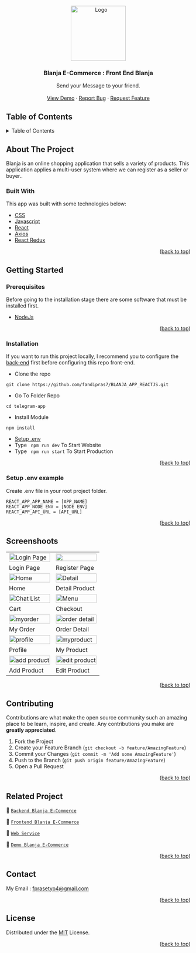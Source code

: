 <div id="top"></div>

<!-- PROJECT LOGO -->
<br />
<div align="center">
  <a href="https://github.com/fandipras7/blanjaApiV2">
    <img src="https://res.cloudinary.com/dbpfwb5ok/image/upload/v1658821500/blanja/blanja_logo_laqxvt.png" alt="Logo" width="150px">
  </a>

<h3 align="center">Blanja E-Commerce : Front End Blanja</h3>

  <p align="center">
    Send your Message to your friend.
    <br />
    <br />
    <a href="https://62df7f029f076737c0eae341--soft-dango-c0db11.netlify.app/home">View Demo</a>
    ·
    <a href="https://github.com/fandipras7/BLANJA_APP_REACTJS/issues">Report Bug</a>
    ·
    <a href="https://github.com/fandipras7/BLANJA_APP_REACTJS/issues">Request Feature</a>
  </p>
</div>

<!-- TABLE OF CONTENTS -->

## Table of Contents

<details>
  <summary>Table of Contents</summary>
  <ol>
    <li>
      <a href="#about-the-project">About The Project</a>
      <ul>
        <li><a href="#built-with">Built With</a></li>
      </ul>
    </li>
    <li>
      <a href="#getting-started">Getting Started</a>
      <ul>
        <li><a href="#prerequisites">Prerequisites</a></li>
        <li><a href="#installation">Installation</a></li>
        <li><a href="#setup-env-example">Setup .env example</a></li>
      </ul>
    </li>
    <li><a href="#screenshoots">Screenshots</a></li>
    <li><a href="#contributing">Contributing</a></li>
    <li><a href="#related-project">Related Project</a></li>
    <li><a href="#contact">Contact</a></li>
    <li><a href="#license">License</a></li>
  </ol>
</details>

<!-- ABOUT THE PROJECT -->

## About The Project


Blanja is an online shopping application that sells a variety of products. This application applies a multi-user system where we can register as a seller or buyer..

### Built With

This app was built with some technologies below:

- [CSS](https://developer.mozilla.org/en-US/docs/Web/CSS)
- [Javascript](https://www.javascript.com/)
- [React](https://vuejs.org/v2)
- [Axios](https://axios-http.com/)
- [React Redux](https://react-redux.js.org/introduction/getting-started)

<p align="right">(<a href="#top">back to top</a>)</p>

<!-- GETTING STARTED -->

## Getting Started

### Prerequisites

Before going to the installation stage there are some software that must be installed first.

- [NodeJs](https://nodejs.org/en/download/)

<p align="right">(<a href="#top">back to top</a>)</p>

### Installation

If you want to run this project locally, I recommend you to configure the [back-end](https://github.com/fandipras7/telegram_api) first before configuring this repo front-end.

- Clone the repo

```
git clone https://github.com/fandipras7/BLANJA_APP_REACTJS.git
```

- Go To Folder Repo

```
cd telegram-app
```

- Install Module

```
npm install
```

- <a href="#setup-env">Setup .env</a>
- Type ` npm run dev` To Start Website
- Type ` npm run start` To Start Production

<p align="right">(<a href="#top">back to top</a>)</p>

### Setup .env example

Create .env file in your root project folder.

```
REACT_APP_APP_NAME = [APP_NAME]
REACT_APP_NODE_ENV = [NODE_ENV]
REACT_APP_API_URL = [API_URL]
```

<p align="right">(<a href="#top">back to top</a>)</p>

## Screenshoots

<p align="center" display=flex>
   
<table>
 
  <tr>
    <td><image src="https://res.cloudinary.com/dbpfwb5ok/image/upload/v1659145281/portofolio/blanja/Login_hban4h.png" alt="Login Page" width=100%></td>
    <td><image src="https://res.cloudinary.com/dbpfwb5ok/image/upload/v1659145291/portofolio/blanja/Register_jmj451.png" width=100%/></td>
  </tr>
   <tr>
    <td>Login Page</td>
    <td>Register Page</td>
  </tr>
  <tr>
    <td><image src="https://res.cloudinary.com/dbpfwb5ok/image/upload/v1659290494/portofolio/blanja/Home_qdadvk.png" alt="Home" width=100%></td>
    <td><image src="https://res.cloudinary.com/dbpfwb5ok/image/upload/v1659290492/portofolio/blanja/detailProduct_uqoxnu.png" alt="Detail" width=100%/></td>
  </tr>
  <tr>
    <td>Home</td>
    <td>Detail Product</td>
  </tr>
  <tr>
    <td><image src="https://res.cloudinary.com/dbpfwb5ok/image/upload/v1659145315/portofolio/blanja/Bag2_dkudpl.png" alt="Chat List" width=100%></td>
    <td><image src="https://res.cloudinary.com/dbpfwb5ok/image/upload/v1659145330/portofolio/blanja/Checkout_hzilov.png" alt="Menu" width=100%/></td>
  </tr>
  <tr>
    <td>Cart</td>
    <td>Checkout</td>
  </tr>
  <tr>
    <td><image src="https://res.cloudinary.com/dbpfwb5ok/image/upload/v1659290491/portofolio/blanja/transaction_cocqms.png" alt="myorder" width=100%></td>
    <td><image src="https://res.cloudinary.com/dbpfwb5ok/image/upload/v1659290487/portofolio/blanja/Detail_Order_kk7wdi.png" alt="order detail" width=100%/></td>
  </tr>
  <tr>
    <td>My Order</td>
    <td>Order Detail</td>
  </tr>
  <tr>
    <td><image src="https://res.cloudinary.com/dbpfwb5ok/image/upload/v1659290493/portofolio/blanja/profile_aspuwz.png" alt="profile" width=100%></td>
    <td><image src="https://res.cloudinary.com/dbpfwb5ok/image/upload/v1659290491/portofolio/blanja/myProduct_indnnh.png" alt="myproduct" width=100%/></td>
  </tr>
  <tr>
    <td>Profile</td>
    <td>My Product</td>
  </tr>
  <tr>
    <td><image src="https://res.cloudinary.com/dbpfwb5ok/image/upload/v1659290491/portofolio/blanja/addProduct_fbpiyj.png" alt="add product" width=100%></td>
    <td><image src="https://res.cloudinary.com/dbpfwb5ok/image/upload/v1659290493/portofolio/blanja/editProduct_uuoui8.png" alt="edit product" width=100%/></td>
  </tr>
  <tr>
    <td>Add Product</td>
    <td>Edit Product</td>
  </tr>
</table>
      
</p>
<p align="right">(<a href="#top">back to top</a>)</p>

## Contributing

Contributions are what make the open source community such an amazing place to be learn, inspire, and create. Any contributions you make are **greatly appreciated**.

1. Fork the Project
2. Create your Feature Branch (`git checkout -b feature/AmazingFeature`)
3. Commit your Changes (`git commit -m 'Add some AmazingFeature'`)
4. Push to the Branch (`git push origin feature/AmazingFeature`)
5. Open a Pull Request

<p align="right">(<a href="#top">back to top</a>)</p>

## Related Project

:rocket: [`Backend Blanja E-Commerce`](https://github.com/fandipras7/blanjaApiV2)

:rocket: [`Frontend Blanja E-Commerce`](https://github.com/fandipras7/BLANJA_APP_REACTJS)

:rocket: [`Web Service`](https://tokoku2.herokuapp.com/)

:rocket: [`Demo Blanja E-Commerce`](https://62df7f029f076737c0eae341--soft-dango-c0db11.netlify.app/home)

<p align="right">(<a href="#top">back to top</a>)</p>

## Contact

My Email : fprasetyo4@gmail.com

<p align="right">(<a href="#top">back to top</a>)</p>

## License

Distributed under the [MIT](/LICENSE) License.

<p align="right">(<a href="#top">back to top</a>)</p>
